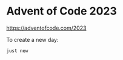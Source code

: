 # Advent of Code 2023

<https://adventofcode.com/2023>

To create a new day:

```shell
just new
```
